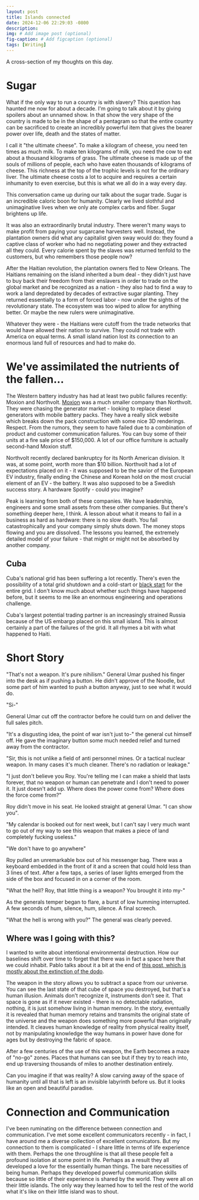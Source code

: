 ```yaml
---
layout: post
title: Islands connected
date: 2024-12-06 22:29:03 -0800
description: 
img: # Add image post (optional)
fig-caption: # Add figcaption (optional)
tags: [Writing]
---
```



A cross-section of my thoughts on this day.  
# Sugar  
What if the only way to run a country is with slavery? This question has haunted me now for about a decade. I'm going to talk about it by giving spoilers about an unnamed show. In that show the very shape of the country is made to be in the shape of a pentagram so that the entire country can be sacrificed to create an incredibly powerful item that gives the bearer power over life, death and the states of matter.  
  
I call it "the ultimate cheese". To make a kilogram of cheese, you need ten times as much milk. To make ten kilograms of milk, you need the cow to eat about a thousand kilograms of grass. The ultimate cheese is made up of the souls of millions of people, each who have eaten thousands of kilograms of cheese. This richness at the top of the trophic levels is not for the ordinary liver. The ultimate cheese costs a lot to acquire and requires a certain inhumanity to even exercise, but this is what we all do in a way every day.  
  
This conversation came up during our talk about the sugar trade. Sugar is an incredible caloric boon for humanity. Clearly we lived slothful and unimaginative lives when we only ate complex carbs and fiber. Sugar brightens up life.  
  
It was also an extraordinarily brutal industry. There weren't many ways to make profit from paying your sugarcane harvesters well. Instead, the plantation owners did what any capitalist given sway would do: they found a captive class of worker who had no negotiating power and they extracted all they could. Every calorie spent by the slaves was returned tenfold to the customers, but who remembers those people now?  
  
After the Haitian revolution, the plantation owners fled to New Orleans. The Haitians remaining on the island inherited a bum deal - they didn't just have to buy back their freedom from their enslavers in order to trade on the global market and be recognized as a nation - they also had to find a way to work a land depredated by decades of extractive sugar planting. They returned essentially to a form of forced labor - now under the sights of the revolutionary state. The ecosystem was too wiped to allow for anything better. Or maybe the new rulers were unimaginative.  
  
Whatever they were - the Haitians were cutoff from the trade networks that would have allowed their nation to survive. They could not trade with America on equal terms. A small island nation lost its connection to an enormous land full of resources and had to make do.  
# We've assimilated the nutrients of the fallen...  
The Western battery industry has had at least two public failures recently: Moxion and Northvolt. [Moxion](https://www.moxionpower.com/) was a much smaller company than Northvolt. They were chasing the generator market - looking to replace diesel generators with mobile battery packs. They have a really slick website which breaks down the pack construction with some nice 3D renderings. Respect. From the rumors, they seem to have failed due to a combination of product and customer communication failures. You can buy some of their units at a fire sale price of $150,000. A lot of our office furniture is actually second-hand Moxion stuff.  
  
Northvolt recently declared bankruptcy for its North American division. It was, at some point, worth more than $10 billion. Northvolt had a lot of expectations placed on it - it was supposed to be the savior of the European EV industry, finally ending the Chinese and Korean hold on the most crucial element of an EV - the battery. It was also supposed to be a Swedish success story. A hardware Spotify - could you imagine?  
  
Peak is learning from both of these companies. We have leadership, engineers and some small assets from these other companies. But there's something deeper here, I think. A lesson about what it means to fail in a business as hard as hardware: there is no slow death. You fail catastrophically and your company simply shuts down. The money stops flowing and you are dissolved. The lessons you learned, the extremely detailed model of your failure - that might or might not be absorbed by another company.  
  
## Cuba  
Cuba's national grid has been suffering a lot recently. There's even the possibility of a total grid shutdown and a cold-start or [black start](https://en.wikipedia.org/wiki/Black_start) for the entire grid. I don't know much about whether such things have happened before, but it seems to me like an enormous engineering and operations challenge.  
  
Cuba's largest potential trading partner is an increasingly strained Russia because of the US embargo placed on this small island. This is almost certainly a part of the failures of the grid. It all rhymes a bit with what happened to Haiti.  
# Short Story  
"That's not a weapon. It's pure nihilism." General Umar pushed his finger into the desk as if pushing a button. He didn't approve of the Noodle, but some part of him wanted to push a button anyway, just to see what it would do.  
  
"Si-"  
  
General Umar cut off the contractor before he could turn on and deliver the full sales pitch.  
  
"It's a disgusting idea, the point of war isn't just to-" the general cut himself off. He gave the imaginary button some much needed relief and turned away from the contractor.  
  
"Sir, this is not unlike a field of anti personnel mines. Or a tactical nuclear weapon. In many cases it's much cleaner. There's no radiation or leakage."  
  
"I just don't believe you Roy. You're telling me I can make a shield that lasts forever, that no weapon or human can penetrate and I don't need to power it. It just doesn't add up. Where does the power come from? Where does the force come from?"  
  
Roy didn't move in his seat. He looked straight at general Umar. "I can show you".  
  
"My calendar is booked out for next week, but I can't say I very much want to go out of my way to see this weapon that makes a piece of land completely fucking useless."  
  
"We don't have to go anywhere"  
  
Roy pulled an unremarkable box out of his messenger bag. There was a keyboard embedded in the front of it and a screen that could hold less than 3 lines of text. After a few taps, a series of laser lights emerged from the side of the box and focused in on a corner of the room.  
  
"What the hell? Roy, that little thing is a weapon? You brought it into my-"  
  
As the generals temper began to flare, a burst of low humming interrupted. A few seconds of hum, silence, hum, silence. A final screech.  
  
"What the hell is wrong with you?" The general was clearly peeved.  
## Where was I going with this?  
I wanted to write about intentional environmental destruction. How our baselines shift over time to forget that there was in fact a space here that we could inhabit. Pablo talks about it a bit at the end of [this post, which is mostly about the extinction of the dodo](https://morepablo.com/2024/12/artistic-handoffs.html).  
  
The weapon in the story allows you to subtract a space from our universe. You can see the last state of that cube of space you destroyed, but that's a human illusion. Animals don't recognize it, instruments don't see it. That space is gone as if it never existed - there is no detectable radiation, nothing, it is just somehow living in human memory. In the story, eventually it is revealed that human memory retains and transmits the original state of the universe and the weapon does something more powerful than originally intended. It cleaves human knowledge of reality from physical reality itself, not by manipulating knowledge the way humans in power have done for ages but by destroying the fabric of space.  
  
After a few centuries of the use of this weapon, the Earth becomes a maze of "no-go" zones. Places that humans can see but if they try to reach into, end up traversing thousands of miles to another destination entirely.  
  
Can you imagine if that was reality? A slow carving away of the space of humanity until all that is left is an invisible labyrinth before us. But it looks like an open and beautiful paradise.  
  
# Connection and Communication  
  
I've been ruminating on the difference between connection and communication. I've met some excellent communicators recently - in fact, I have around me a diverse collection of excellent comunicators. But my connection to them is complicated - I share little in terms of life experience with them. Perhaps the one throughline is that all these people felt a profound isolation at some point in life. Perhaps as a result they all developed a love for the essentially human things. The bare necessities of being human. Perhaps they developed powerful communication skills because so little of their experience is shared by the world. They were all on their little islands. The only way they learned how to tell the rest of the world what it's like on their little island was to shout.
